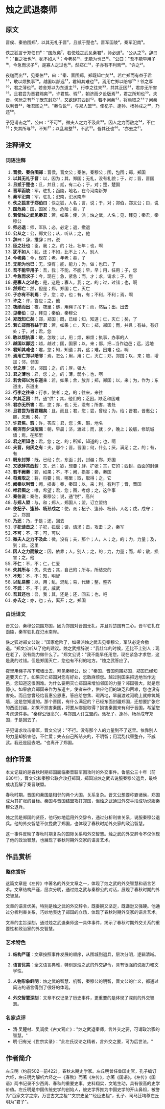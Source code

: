 # 烛之武退秦师

## 原文

晋侯、秦伯围郑¹，以其无礼于晋²，且贰于楚也³。晋军函陵⁴，秦军氾南⁵。

佚之狐言于郑伯曰⁶："国危矣⁷，若使烛之武见秦君⁸，师必退⁹。"公从之¹⁰。辞曰¹¹："臣之壮也¹²，犹不如人¹³；今老矣¹⁴，无能为也已¹⁵。"公曰："吾不能早用子¹⁶，今急而求子¹⁷，是寡人之过也¹⁸。然郑亡¹⁹，子亦有不利焉²⁰。"许之²¹。

夜缒而出²²，见秦伯²³，曰："秦、晋围郑，郑既知亡矣²⁴。若亡郑而有益于君²⁵，敢以烦执事²⁶。越国以鄙远²⁷，君知其难也²⁸。焉用亡郑以陪邻²⁹？邻之厚³⁰，君之薄也³¹。若舍郑以为东道主³²，行李之往来³³，共其乏困³⁴，君亦无所害³⁵。且君尝为晋君赐矣³⁶，许君焦、瑕³⁷，朝济而夕设版焉³⁸，君之所知也³⁹。夫晋，何厌之有⁴⁰？既东封郑⁴¹，又欲肆其西封⁴²，若不阙秦⁴³，将焉取之⁴⁴？阙秦以利晋⁴⁵，唯君图之⁴⁶。"秦伯说⁴⁷，与郑人盟⁴⁸。使杞子、逢孙、杨孙戍之⁴⁹，乃还⁵⁰。

子犯请击之⁵¹，公曰："不可⁵²。微夫人之力不及此⁵³。因人之力而敝之⁵⁴，不仁⁵⁵；失其所与⁵⁶，不知⁵⁷；以乱易整⁵⁸，不武⁵⁹。吾其还也⁶⁰。"亦去之⁶¹。

## 注释译文

### 词语注释

1. **晋侯、秦伯围郑**：晋侯，晋文公；秦伯，秦穆公；围，包围；郑，郑国
2. **以其无礼于晋**：以，因为；其，郑国；无礼，没有礼貌；于，对；晋，晋国
3. **且贰于楚也**：且，并且；贰，有二心；于，对；楚，楚国
4. **晋军函陵**：军，驻扎；函陵，地名，在今河南新郑
5. **秦军氾南**：军，驻扎；氾南，氾水南岸
6. **佚之狐言于郑伯曰**：佚之狐，人名；言，说；于，对；郑伯，郑文公；曰，说
7. **国危矣**：国，国家；危，危险；矣，了
8. **若使烛之武见秦君**：若，如果；使，派；烛之武，人名；见，拜见；秦君，秦穆公
9. **师必退**：师，军队；必，必定；退，撤退
10. **公从之**：公，郑文公；从，听从；之，他
11. **辞曰**：辞，推辞；曰，说
12. **臣之壮也**：臣，我；之，的；壮，壮年；也，啊
13. **犹不如人**：犹，还；不如，比不上；人，别人
14. **今老矣**：今，现在；老，年老；矣，了
15. **无能为也已**：无，没有；能，能力；为，做；也已，了
16. **吾不能早用子**：吾，我；不能，不能；早，早；用，任用；子，您
17. **今急而求子**：今，现在；急，紧急；而，才；求，请求；子，您
18. **是寡人之过也**：是，这是；寡人，我；之，的；过，过错；也，啊
19. **然郑亡**：然，但是；郑，郑国；亡，灭亡
20. **子亦有不利焉**：子，您；亦，也；有，有；不利，不利；焉，啊
21. **许之**：许，答应；之，他
22. **夜缒而出**：夜，夜里；缒，用绳子吊下；而，然后；出，出去
23. **见秦伯**：见，拜见；秦伯，秦穆公
24. **郑既知亡矣**：郑，郑国；既，已经；知，知道；亡，灭亡；矣，了
25. **若亡郑而有益于君**：若，如果；亡，灭亡；郑，郑国；而，并且；有益，有好处；于，对；君，您
26. **敢以烦执事**：敢，怎敢；以，用；烦，麻烦；执事，办事的人
27. **越国以鄙远**：越，越过；国，国家；以，来；鄙，把...当作边邑；远，远地
28. **君知其难也**：君，您；知，知道；其，这；难，困难；也，啊
29. **焉用亡郑以陪邻**：焉，怎么；用，用；亡，灭亡；郑，郑国；以，来；陪，增加；邻，邻国
30. **邻之厚**：邻，邻国；之，的；厚，强大
31. **君之薄也**：君，您；之，的；薄，弱小；也，啊
32. **若舍郑以为东道主**：若，如果；舍，放弃；郑，郑国；以，来；为，作为；东道主，东道主
33. **行李之往来**：行李，使者；之，的；往来，来往
34. **共其乏困**：共，通"供"；其，他们的；乏困，缺乏和困难
35. **君亦无所害**：君，您；亦，也；无，没有；所害，害处
36. **且君尝为晋君赐矣**：且，而且；君，您；尝，曾经；为，给；晋君，晋惠公；赐，恩惠；矣，了
37. **许君焦、瑕**：许，答应；君，您；焦、瑕，地名
38. **朝济而夕设版焉**：朝，早晨；济，渡过；而，就；夕，晚上；设版，修筑城墙；焉，在那里
39. **君之所知也**：君，您；之，的；所知，知道的；也，啊
40. **夫晋，何厌之有**：夫，那个；晋，晋国；何，什么；厌，满足；之，的；有，有
41. **既东封郑**：既，已经；东，东面；封，封疆；郑，郑国
42. **又欲肆其西封**：又，还；欲，想要；肆，扩张；其，它的；西封，西面的封疆
43. **若不阙秦**：若，如果；不，不；阙，损害；秦，秦国
44. **将焉取之**：将，将要；焉，哪里；取，取得；之，它
45. **阙秦以利晋**：阙，损害；秦，秦国；以，来；利，有利于；晋，晋国
46. **唯君图之**：唯，希望；君，您；图，考虑；之，这件事
47. **秦伯说**：秦伯，秦穆公；说，通"悦"，高兴
48. **与郑人盟**：与，和；郑人，郑国人；盟，订立盟约
49. **使杞子、逢孙、杨孙戍之**：使，派；杞子、逢孙、杨孙，人名；戍，戍守；之，郑国
50. **乃还**：乃，于是；还，回去
51. **子犯请击之**：子犯，狐偃；请，请求；击，攻击；之，秦军
52. **不可**：不，不；可，可以
53. **微夫人之力不及此**：微，没有；夫，那个；人，人；之，的；力，力量；及，到；此，这里
54. **因人之力而敝之**：因，依靠；人，别人；之，的；力，力量；而，却；敝，损害；之，他
55. **不仁**：不，不；仁，仁爱
56. **失其所与**：失，失去；其，自己的；所与，所结交的
57. **不知**：不，不；知，明智
58. **以乱易整**：以，用；乱，混乱；易，代替；整，整齐
59. **不武**：不，不；武，威武
60. **吾其还也**：吾，我；其，还是；还，回去；也，吧
61. **亦去之**：亦，也；去，离开；之，郑国

### 白话译文

晋文公、秦穆公包围郑国，因为郑国对晋国无礼，并且对楚国有二心。晋军驻扎在函陵，秦军驻扎在氾水南岸。

佚之狐对郑文公说："国家危险了，如果派烛之武去见秦穆公，军队必定会撤退。"郑文公听从了他的建议。烛之武推辞说："我壮年的时候，还比不上别人；现在老了，没有能力做什么了。"郑文公说："我不能早任用您，现在紧急才求您，这是我的过错。但是郑国灭亡，您也有不利的地方。"烛之武答应了。

夜里用绳子吊下城墙出去，拜见秦穆公，说："秦国、晋国包围郑国，郑国已经知道要灭亡了。如果灭亡郑国对您有好处，怎敢麻烦您。越过别国来把远地当作边邑，您知道这很困难。为什么要用灭亡郑国来增加邻国的力量？邻国强大，就是您弱小。如果放弃郑国来作为东道主，使者来往，供应他们的缺乏和困难，您也没有害处。而且您曾经给晋惠公恩惠，答应给您焦、瑕两地，早晨渡过河晚上就修筑城墙，这是您知道的。那个晋国，有什么满足的？已经东面封疆郑国，还想要扩张它的西面封疆，如果不损害秦国，将要从哪里取得？损害秦国来有利于晋国，希望您考虑这件事。"秦穆公很高兴，与郑国人订立盟约。派杞子、逢孙、杨孙戍守郑国，于是回去了。

子犯请求攻击秦军，晋文公说："不行。没有那个人的力量到不了这里。依靠别人的力量却损害他，不仁爱；失去自己所结交的，不明智；用混乱代替整齐，不威武。我还是回去吧。"也离开了郑国。

## 创作背景

本文记载的是春秋时期郑国面临秦晋联军围攻时的外交事件。鲁僖公三十年（前630年），晋文公和秦穆公联合攻打郑国，郑国派烛之武去说服秦穆公退兵，最终成功瓦解了秦晋联盟。

春秋时期，晋国和秦国是相邻的两个大国，关系复杂。晋文公想要称霸诸侯，郑国成为其扩张的目标。秦国与晋国结盟攻打郑国，但烛之武通过外交手段成功说服秦穆公退兵。

烛之武是郑国的贤臣，他巧妙地运用外交辞令，通过分析利害关系，说服秦穆公退兵。他的外交智慧不仅挽救了郑国，也体现了春秋时期外交家的政治智慧。

这一事件反映了春秋时期复杂的国际关系和外交智慧。烛之武的外交辞令不仅体现了他的政治智慧，也展现了春秋时期外交家的语言艺术。

## 作品赏析

### 整体赏析

这篇文章是《左传》中著名的外交文章之一，体现了烛之武的外交智慧和语言艺术。文章结构严谨，层次分明，通过烛之武与秦穆公的对话，展现了春秋时期的外交智慧。

文章的语言优美，特别是烛之武的外交辞令，既委婉又坚定，既谦逊又强硬。他通过分析利害关系，巧妙地表达了郑国的立场，体现了春秋时期外交家的语言艺术。

文章的主旨深刻，通过烛之武退秦师这一具体事件，揭示了春秋时期外交关系的重要性和政治家的外交智慧。

### 艺术特色

1. **结构严谨**：文章按照事件发展的顺序，从围城到退兵，层次分明，逻辑清晰。

2. **语言优美**：全文语言典雅，特别是烛之武的外交辞令，具有很强的说服力和文学性。

3. **人物形象鲜明**：烛之武的智慧、机智，秦穆公的明智，晋文公的仁义，都通过简洁的语言得到了很好的体现。

4. **外交智慧深刻**：文章不仅记录了历史事件，更重要的是体现了深刻的外交智慧。

### 名家点评

* 清·吴楚材、吴调侯《古文观止》："烛之武退秦师，言外交之要，可谓政治家的智慧。"
* 明·归有光《世宗实录》："此左氏议论之精者，言外交之要，可为后世法。"

## 作者简介

左丘明（约前502一前422），春秋末期史学家。左丘明曾任鲁国史官，孔子编订六经，左丘明为解析六经之一《春秋》而著《左传》，亦著《国语》。《左传》《国语》两书记录不少西周、春秋的重要史事，史料翔实，文笔生动，具有很高的史学价值。左丘明是中国传统史学的创始人，被史学界推为中国史学的开山鼻祖，被誉为"百家文字之宗，万世古文之祖""文宗史圣""经臣史祖"，孔子、司马迁均尊左丘明为"君子"。